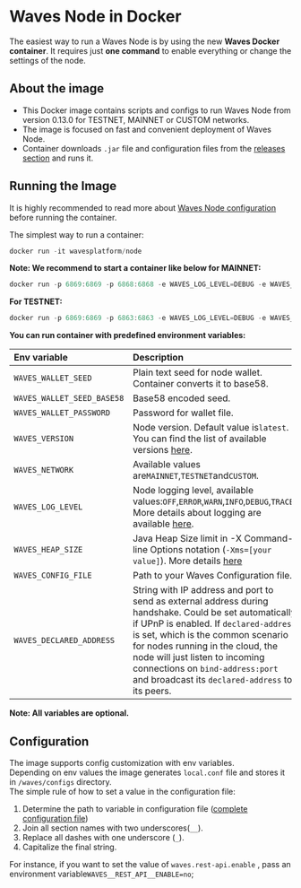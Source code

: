 # Waves Node in Docker

The easiest way to run a Waves Node is by using the new **Waves Docker container**. It requires just **one command** to enable everything or change the settings of the node.

## About the image

* This Docker image contains scripts and configs to run Waves Node from version 0.13.0 for TESTNET, MAINNET or CUSTOM networks.
* The image is focused on fast and convenient deployment of Waves Node.
* Container downloads `.jar` file and configuration files from the [releases section](https://github.com/wavesplatform/Waves/releases) and runs it.

## Running the Image

It is highly recommended to read more about [Waves Node configuration](/waves-full-node/how-to-configure-a-node.md) before running the container.

The simplest way to run a container:

```js
docker run -it wavesplatform/node
```

**Note: We recommend to start a container like below for MAINNET:**

```js
docker run -p 6869:6869 -p 6868:6868 -e WAVES_LOG_LEVEL=DEBUG -e WAVES_HEAP_SIZE=2g -v YOUR_LOCAL_PATH_HERE:/waves wavesplatform/node
```

**For TESTNET:**

```js
docker run -p 6869:6869 -p 6863:6863 -e WAVES_LOG_LEVEL=DEBUG -e WAVES_HEAP_SIZE=2g -v YOUR_LOCAL_PATH_HERE:/waves wavesplatform/node
```

**You can run container with predefined environment variables:**

| Env variable | Description |
| :--- | :--- |
| `WAVES_WALLET_SEED` | Plain text seed for node wallet. Container converts it to base58. |
| `WAVES_WALLET_SEED_BASE58` | Base58 encoded seed. |
| `WAVES_WALLET_PASSWORD` | Password for wallet file. |
| `WAVES_VERSION` | Node version. Default value is`latest`. You can find the list of available versions [here](https://github.com/wavesplatform/Waves/releases). |
| `WAVES_NETWORK` | Available values are`MAINNET`,`TESTNET`and`CUSTOM`. |
| `WAVES_LOG_LEVEL` | Node logging level, available values:`OFF`,`ERROR`,`WARN`,`INFO`,`DEBUG`,`TRACE`. More details about logging are available [here](/waves-full-node/logging.md). |
| `WAVES_HEAP_SIZE` | Java Heap Size limit in -X Command-line Options notation \(`-Xms=[your value]`\). More details [here](https://docs.oracle.com/cd/E13150_01/jrockit_jvm/jrockit/jrdocs/refman/optionX.html) |
| `WAVES_CONFIG_FILE` | Path to your Waves Configuration file. |
| `WAVES_DECLARED_ADDRESS` | String with IP address and port to send as external address during handshake. Could be set automatically if UPnP is enabled. If `declared-address` is set, which is the common scenario for nodes running in the cloud, the node will just listen to incoming connections on `bind-address:port` and broadcast its `declared-address` to its peers. |

**Note: All variables are optional.**

## Configuration

The image supports config customization with env variables.  
Depending on env values the image generates `local.conf` file and stores it in `/waves/configs` directory.  
The simple rule of how to set a value in the configuration file:

1. Determine the path to variable in configuration file \([complete configuration file](/waves-full-node/how-to-configure-a-node.md)\)
2. Join all section names with two underscores\(`__`\).
3. Replace all dashes with one underscore \(`_`\).
4. Capitalize the final string.

For instance, if you want to set the value of `waves.rest-api.enable` , pass an environment variable`WAVES__REST_API__ENABLE=no`;

